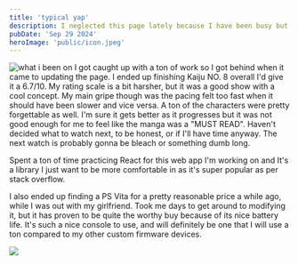 ```yaml
---
title: 'typical yap'
description: I neglected this page lately because I have been busy but trust I bounce back
pubDate: 'Sep 29 2024'
heroImage: 'public/icon.jpeg'
---
```

![what i been on](https://i.pinimg.com/236x/41/77/8a/41778a9860330cd1e2df7510093b4bd0.jpg)
I got caught up with a ton of work so I got behind when it came to updating the page. I ended up finishing Kaiju NO. 8 overall I'd give it a 6.7/10. My rating scale is a bit harsher, but it was a good show with a cool concept. My main gripe though was the pacing felt too fast when it should have been slower and vice versa. A ton of the characters were pretty forgettable as well. I'm sure it gets better as it progresses but it was not good enough for me to feel like the manga was a "MUST READ". Haven't decided what to watch next, to be honest, or if I'll have time anyway. The next watch is probably gonna be bleach or something dumb long. 

Spent a ton of time practicing React for this web app I'm working on and It's a library I just want to be more comfortable in as it's super popular as per stack overflow. 

I also ended up finding a PS Vita for a pretty reasonable price a while ago, while I was out with my girlfriend. Took me days to get around to modifying it, but it has proven to be quite the worthy buy because of its nice battery life. It's such a nice console to use, and will definitely be one that I will use a ton compared to my other custom firmware devices. 

![](https://i.pinimg.com/736x/7b/13/62/7b1362b2b942ac85e5e99682ab559e4d.jpg)
